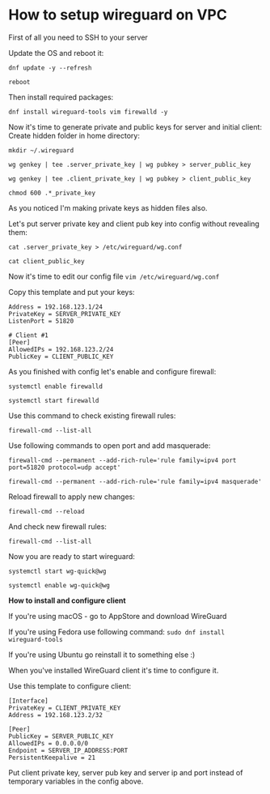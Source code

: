 # How to setup wireguard on VPC

First of all you need to SSH to your server

Update the OS and reboot it:

`dnf update -y --refresh`

`reboot`

Then install required packages:

`dnf install wireguard-tools vim firewalld -y`

Now it's time to generate private and public keys for server and initial client:
Create hidden folder in home directory:

`mkdir ~/.wireguard`

`wg genkey | tee .server_private_key | wg pubkey > server_public_key`

`wg genkey | tee .client_private_key | wg pubkey > client_public_key`

`chmod 600 .*_private_key`

As you noticed I'm making private keys as hidden files also. 


Let's put server private key and client pub key into config without revealing them:

`cat .server_private_key > /etc/wireguard/wg.conf`

`cat client_public_key`

Now it's time to edit our config file
`vim /etc/wireguard/wg.conf`

Copy this template and put your keys:

```[Interface]
Address = 192.168.123.1/24
PrivateKey = SERVER_PRIVATE_KEY
ListenPort = 51820

# Client #1
[Peer]
AllowedIPs = 192.168.123.2/24
PublicKey = CLIENT_PUBLIC_KEY
```

As you finished with config let's enable and configure firewall:

`systemctl enable firewalld`

`systemctl start firewalld`

Use this command to check existing firewall rules:

`firewall-cmd --list-all`

Use following commands to open port and add masquerade:

`firewall-cmd --permanent --add-rich-rule='rule family=ipv4 port port=51820 protocol=udp accept'`

`firewall-cmd --permanent --add-rich-rule='rule family=ipv4 masquerade'`

Reload firewall to apply new changes:

`firewall-cmd --reload`

And check new firewall rules:

`firewall-cmd --list-all`

Now you are ready to start wireguard:

`systemctl start wg-quick@wg`

`systemctl enable wg-quick@wg`


**How to install and configure client**

If you're using macOS - go to AppStore and download WireGuard

If you're using Fedora use following command:
`sudo dnf install wireguard-tools`

If you're using Ubuntu go reinstall it to something else :)

When you've installed WireGuard client it's time to configure it. 

Use this template to configure client:

```
[Interface]
PrivateKey = CLIENT_PRIVATE_KEY
Address = 192.168.123.2/32

[Peer]
PublicKey = SERVER_PUBLIC_KEY
AllowedIPs = 0.0.0.0/0
Endpoint = SERVER_IP_ADDRESS:PORT
PersistentKeepalive = 21
```
Put client private key, server pub key and server ip and port instead of temporary variables in the config above.
